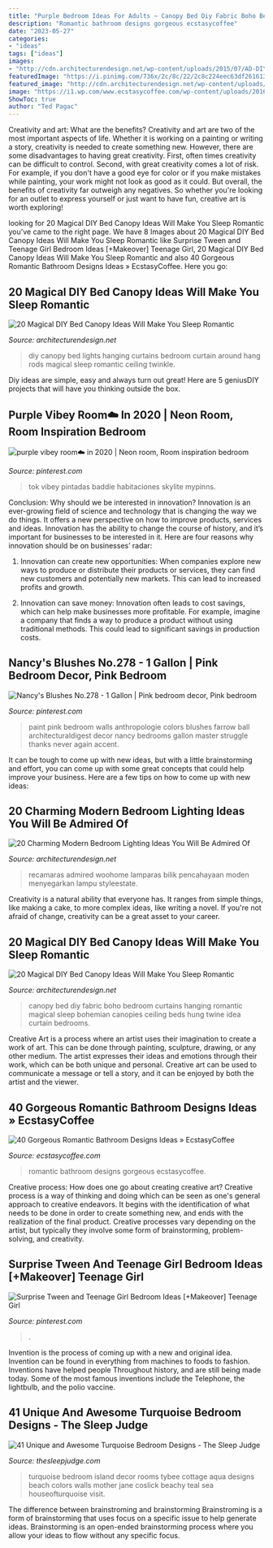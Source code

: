 ```yaml
---
title: "Purple Bedroom Ideas For Adults ~ Canopy Bed Diy Fabric Boho Bedroom Curtains Hanging Romantic Magical Sleep Bohemian Canopies Ceiling Beds Hung Twine Idea Curtain Bedrooms"
description: "Romantic bathroom designs gorgeous ecstasycoffee"
date: "2023-05-27"
categories:
- "ideas"
tags: ["ideas"]
images:
- "http://cdn.architecturendesign.net/wp-content/uploads/2015/07/AD-DIY-Bed-Canopy-10.jpg"
featuredImage: "https://i.pinimg.com/736x/2c/8c/22/2c8c224eec63df2616135fa6fee18d85.jpg"
featured_image: "http://cdn.architecturendesign.net/wp-content/uploads/2015/07/AD-DIY-Bed-Canopy-10.jpg"
image: "https://i1.wp.com/www.ecstasycoffee.com/wp-content/uploads/2016/10/romantic-bathroom.jpg?resize=599%2C976"
ShowToc: true
author: "Ted Pagac"
---
```



Creativity and art: What are the benefits?
Creativity and art are two of the most important aspects of life. Whether it is working on a painting or writing a story, creativity is needed to create something new. However, there are some disadvantages to having great creativity. First, often times creativity can be difficult to control. Second, with great creativity comes a lot of risk. For example, if you don't have a good eye for color or if you make mistakes while painting, your work might not look as good as it could. But overall, the benefits of creativity far outweigh any negatives. So whether you're looking for an outlet to express yourself or just want to have fun, creative art is worth exploring!

	

		
looking for 20 Magical DIY Bed Canopy Ideas Will Make You Sleep Romantic you've came to the right page. We have 8 Images about 20 Magical DIY Bed Canopy Ideas Will Make You Sleep Romantic like Surprise Tween and Teenage Girl Bedroom Ideas [+Makeover] Teenage Girl, 20 Magical DIY Bed Canopy Ideas Will Make You Sleep Romantic and also 40 Gorgeous Romantic Bathroom Designs Ideas » EcstasyCoffee. Here you go:
		
    
## 20 Magical DIY Bed Canopy Ideas Will Make You Sleep Romantic

<img loading=lazy src="http://cdn.architecturendesign.net/wp-content/uploads/2015/07/AD-DIY-Bed-Canopy-10.jpg" onerror="this.onerror=null;this.src='https://tse2.mm.bing.net/th?id=OIP.ohSb7bFCIAILYKSyLgIbxwHaJ4&amp;pid=15.1';" alt="20 Magical DIY Bed Canopy Ideas Will Make You Sleep Romantic">

_Source: architecturendesign.net_

>diy canopy bed lights hanging curtains bedroom curtain around hang rods magical sleep romantic ceiling twinkle. 

	

Diy ideas are simple, easy and always turn out great! Here are 5 geniusDIY projects that will have you thinking outside the box.

    
## Purple Vibey Room☁️ In 2020 | Neon Room, Room Inspiration Bedroom

<img loading=lazy src="https://i.pinimg.com/736x/2c/8c/22/2c8c224eec63df2616135fa6fee18d85.jpg" onerror="this.onerror=null;this.src='https://tse2.mm.bing.net/th?id=OIP.Z18EcK3VQ91EV3xMs7IXjQHaNK&amp;pid=15.1';" alt="purple vibey room☁️ in 2020 | Neon room, Room inspiration bedroom">

_Source: pinterest.com_

>tok vibey pintadas baddie habitaciones skylite mypinns. 

	

Conclusion: Why should we be interested in innovation?
Innovation is an ever-growing field of science and technology that is changing the way we do things. It offers a new perspective on how to improve products, services and ideas. Innovation has the ability to change the course of history, and it’s important for businesses to be interested in it. Here are four reasons why innovation should be on businesses’ radar:
1) Innovation can create new opportunities: When companies explore new ways to produce or distribute their products or services, they can find new customers and potentially new markets. This can lead to increased profits and growth.

2) Innovation can save money: Innovation often leads to cost savings, which can help make businesses more profitable. For example, imagine a company that finds a way to produce a product without using traditional methods. This could lead to significant savings in production costs.

    
## Nancy&#039;s Blushes No.278 - 1 Gallon | Pink Bedroom Decor, Pink Bedroom

<img loading=lazy src="https://i.pinimg.com/736x/d7/b4/54/d7b454cfafe4a4f26d566a754fca0a93.jpg" onerror="this.onerror=null;this.src='https://tse2.mm.bing.net/th?id=OIP.Rl4z1z1fSzBRc-POWE92wgHaLH&amp;pid=15.1';" alt="Nancy&#039;s Blushes No.278 - 1 Gallon | Pink bedroom decor, Pink bedroom">

_Source: pinterest.com_

>paint pink bedroom walls anthropologie colors blushes farrow ball architecturaldigest decor nancy bedrooms gallon master struggle thanks never again accent. 

	

It can be tough to come up with new ideas, but with a little brainstorming and effort, you can come up with some great concepts that could help improve your business. Here are a few tips on how to come up with new ideas: 

    
## 20 Charming Modern Bedroom Lighting Ideas You Will Be Admired Of

<img loading=lazy src="https://cdn.architecturendesign.net/wp-content/uploads/2015/06/AD-Modern-Bedroom-Lighting-9.jpg" onerror="this.onerror=null;this.src='https://tse4.mm.bing.net/th?id=OIP.7YT25h3kUf0pX7_qnIHD_gHaLH&amp;pid=15.1';" alt="20 Charming Modern Bedroom Lighting Ideas You Will Be Admired Of">

_Source: architecturendesign.net_

>recamaras admired woohome lamparas bilik pencahayaan moden menyegarkan lampu styleestate. 

	

Creativity is a natural ability that everyone has. It ranges from simple things, like making a cake, to more complex ideas, like writing a novel. If you're not afraid of change, creativity can be a great asset to your career.

    
## 20 Magical DIY Bed Canopy Ideas Will Make You Sleep Romantic

<img loading=lazy src="http://cdn.architecturendesign.net/wp-content/uploads/2015/07/AD-DIY-Bed-Canopy-5.jpg" onerror="this.onerror=null;this.src='https://tse2.mm.bing.net/th?id=OIP.rSlS-P24WMJJJnProar_iAHaLF&amp;pid=15.1';" alt="20 Magical DIY Bed Canopy Ideas Will Make You Sleep Romantic">

_Source: architecturendesign.net_

>canopy bed diy fabric boho bedroom curtains hanging romantic magical sleep bohemian canopies ceiling beds hung twine idea curtain bedrooms. 

	

Creative Art is a process where an artist uses their imagination to create a work of art. This can be done through painting, sculpture, drawing, or any other medium. The artist expresses their ideas and emotions through their work, which can be both unique and personal. Creative art can be used to communicate a message or tell a story, and it can be enjoyed by both the artist and the viewer.

    
## 40 Gorgeous Romantic Bathroom Designs Ideas » EcstasyCoffee

<img loading=lazy src="https://i1.wp.com/www.ecstasycoffee.com/wp-content/uploads/2016/10/romantic-bathroom.jpg?resize=599%2C976" onerror="this.onerror=null;this.src='https://tse1.mm.bing.net/th?id=OIP.kVDXDIg4c0mouuRsXv4wCgHaME&amp;pid=15.1';" alt="40 Gorgeous Romantic Bathroom Designs Ideas » EcstasyCoffee">

_Source: ecstasycoffee.com_

>romantic bathroom designs gorgeous ecstasycoffee. 

	

Creative process: How does one go about creating creative art?
Creative process is a way of thinking and doing which can be seen as one's general approach to creative endeavors. It begins with the identification of what needs to be done in order to create something new, and ends with the realization of the final product. Creative processes vary depending on the artist, but typically they involve some form of brainstorming, problem-solving, and creativity.

    
## Surprise Tween And Teenage Girl Bedroom Ideas [+Makeover] Teenage Girl

<img loading=lazy src="https://i.pinimg.com/736x/d5/fd/2f/d5fd2fb42198f37a61ff140b74c8794e.jpg" onerror="this.onerror=null;this.src='https://tse4.mm.bing.net/th?id=OIP.1f0vtCGY83ph_xQLdMh5TgHaLo&amp;pid=15.1';" alt="Surprise Tween and Teenage Girl Bedroom Ideas [+Makeover] Teenage Girl">

_Source: pinterest.com_

>. 

	

Invention is the process of coming up with a new and original idea. Invention can be found in everything from machines to foods to fashion. Inventions have helped people Throughout history, and are still being made today. Some of the most famous inventions include the Telephone, the lightbulb, and the polio vaccine.

    
## 41 Unique And Awesome Turquoise Bedroom Designs - The Sleep Judge

<img loading=lazy src="https://www.thesleepjudge.com/wp-content/uploads/2017/12/Beachy.jpg" onerror="this.onerror=null;this.src='https://tse3.mm.bing.net/th?id=OIP.zpqen6KjVPgC-VrOU_6I-gHaKz&amp;pid=15.1';" alt="41 Unique and Awesome Turquoise Bedroom Designs - The Sleep Judge">

_Source: thesleepjudge.com_

>turquoise bedroom island decor rooms tybee cottage aqua designs beach colors walls mother jane coslick beachy teal sea houseofturquoise visit. 

	

The difference between brainstroming and brainstorming
Brainstroming is a form of brainstorming that uses focus on a specific issue to help generate ideas. Brainstorming is an open-ended brainstorming process where you allow your ideas to flow without any specific focus.

